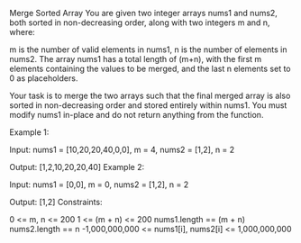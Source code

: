 Merge Sorted Array You are given two integer arrays nums1 and nums2, both sorted
in non-decreasing order, along with two integers m and n, where:

m is the number of valid elements in nums1, n is the number of elements in
nums2. The array nums1 has a total length of (m+n), with the first m elements
containing the values to be merged, and the last n elements set to 0 as
placeholders.

Your task is to merge the two arrays such that the final merged array is also
sorted in non-decreasing order and stored entirely within nums1. You must modify
nums1 in-place and do not return anything from the function.

Example 1:

Input: nums1 = [10,20,20,40,0,0], m = 4, nums2 = [1,2], n = 2

Output: [1,2,10,20,20,40] Example 2:

Input: nums1 = [0,0], m = 0, nums2 = [1,2], n = 2

Output: [1,2] Constraints:

0 <= m, n <= 200 1 <= (m + n) <= 200 nums1.length == (m + n) nums2.length == n
-1,000,000,000 <= nums1[i], nums2[i] <= 1,000,000,000
